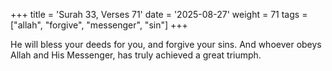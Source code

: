 +++
title = 'Surah 33, Verses 71'
date = '2025-08-27'
weight = 71
tags = ["allah", "forgive", "messenger", "sin"]
+++

He will bless your deeds for you, and forgive your sins. And whoever obeys Allah and His Messenger, has truly achieved a great triumph.